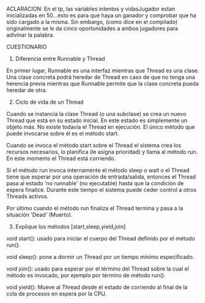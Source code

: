 ACLARACION: En el tp, las variables intentos y vidasJugador estan inicializadas en 50...esto es para que haya un ganador y comprobar que 
ha sido cargado a la misma. Sin embargo, (como dice en el compilado) originalmente se le da cinco oportunidades a 
ambos jugadores para adivinar la palabra.


CUESTIONARIO
1.	Diferencia entre Runnable y Thread

En primer lugar, Runnable es una interfaz mientras que Thread es una clase. 
Una clase concreta podrá heredar de Thread en caso de que no tenga una herencia previa mientras que Runnable permite que la clase concreta pueda heredar de otra. 


2.	Ciclo de vida de un Thread

Cuando se instancia la clase Thread (o una subclase) se crea un nuevo Thread que está en su estado inicial. En este estado es simplemente un objeto más. No existe todavía el Thread en ejecución. El único método que puede invocarse sobre él es el método start. 

Cuando se invoca el método start sobre el Thread el sistema crea los recursos necesarios, lo planifica (le asigna prioridad) y llama al método run. En este momento el Thread está corriendo. 

Si el método run invoca internamente el método sleep o wait o el Thread tiene que esperar por una operación de entrada/salida, entonces el Thread pasa al estado 'no runnable' (no ejecutable) hasta que la condición de espera finalice. Durante este tiempo el sistema puede ceder control a otros Threads activos.

Por último cuando el método run finaliza el Thread termina y pasa a la situación 'Dead' (Muerto).


3.	Explique los métodos [start,sleep,yield,join]

void start(): usado para iniciar el cuerpo del Thread definido por el método run().

void sleep(): pone a dormir un Thread por un  tiempo mínimo especificado.

void join(): usado para esperar por el término del Thread sobre la cual el método es invocado, por ejemplo por término de método run().

void yield(): Mueve al Thread desde el estado de corriendo al final de la cola de procesos en espera por la CPU.

